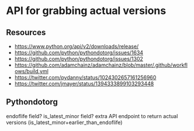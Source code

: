 # API for grabbing actual versions

## Resources

- https://www.python.org/api/v2/downloads/release/
- https://github.com/python/pythondotorg/issues/1634
- https://github.com/python/pythondotorg/issues/1302
- https://github.com/adamchainz/adamchainz/blob/master/.github/workflows/build.yml
- https://twitter.com/pydanny/status/1024302657161256960
- https://twitter.com/jmayer/status/1394333899103293448

## Pythondotorg

endoflife field?
is_latest_minor field?
extra API endpoint to return actual versions (is_latest_minor+earlier_than_endoflife)

